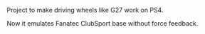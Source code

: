 Project to make driving wheels like G27 work on PS4.

Now it emulates Fanatec ClubSport base without force feedback.
